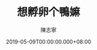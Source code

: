---
issue: 325
title: 想孵卵个鴨嫲
author: 陳志寧
language: 南四縣
date: 2019-05-09T00:00:00.000+08:00
topic: 故事
difficulty: 2
wikidata: Q98096212
wikidata_link: https://www.wikidata.org/wiki/Q98096212
author_wikidata_link: https://www.wikidata.org/wiki/Q98096327
author_wikidata: Q98096327
---